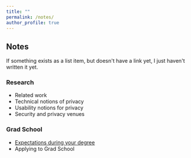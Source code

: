 ```yaml
---
title: ""
permalink: /notes/
author_profile: true
---
```


<h2>Notes</h2>
If something exists as a list item, but doesn't have a link yet, I just haven't written it yet. 

<h3>Research</h3>
<ul>
  <li>Related work</li>
  <li>Technical notions of privacy</li>
  <li>Usability notions for privacy</li>
  <li>Security and privacy venues</li>
</ul>


<h3>Grad School</h3>
<ul>
  <li><a href="https://bkacsmar.github.io//expectations/">Expectations during your degree</a></li>
  <li>Applying to Grad School</li>
</ul>
